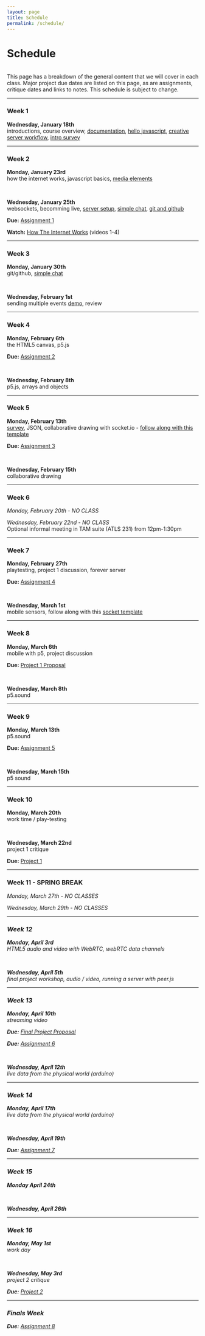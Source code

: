 ```yaml
---
layout: page
title: Schedule
permalink: /schedule/
---
```



# Schedule

<br>
This page has a breakdown of the general content that we will cover in each class. Major project due dates are listed on this page, as are assignments, critique dates and links to notes. This schedule is subject to change.


<hr>


### Week 1
<span class="ass">**Wednesday, January 18th**</span> <br> introductions, course overview, <span class="link">[documentation](/rtw-s17/blogs)</span>, <span class="link">[hello javascript](/rtw-s17/js101)</span>, <span class="link">[creative server workflow](/rtw-s17/creative)</span>, <span class="link">[intro survey](https://docs.google.com/a/colorado.edu/forms/d/e/1FAIpQLSdZzXygwWHYUm1ahCp5pHHhdaoTC1gxYZDl8iEwFFO3R7UYWA/viewform)</span>

<hr>

### Week 2
<span class="ass">**Monday, January 23rd**</span> <br> how the internet works, javascript basics, <span class="link">[media elements](/rtw-s17/media)</span>

<br>

<span class="ass">**Wednesday, January 25th**</span> <br> websockets, becomming live, <span class="link">[server setup](/rtw-s17/setup)</span>, <span class="link">[simple chat](/rtw-s17/simple-chat)</span>, <span class="link">[git and github](/rtw-s17/github)</span>

<span class="due"><i class="fa fa-star-o" aria-hidden="true"></i>**Due:**</span> <span class="link">[Assignment 1](/rtw-s17/assignment-1)</span>

<span class="due"><i class="fa fa-hand-o-right" aria-hidden="true"></i>**Watch:**</span> <span class="link">[How The Internet Works](https://www.khanacademy.org/computing/computer-science/internet-intro#internet-works-intro)</span> (videos 1-4)

<hr>

### Week 3
<span class="ass">**Monday, January 30th**</span> <br> git/github, <span class="link">[simple chat](/rtw-s17/simple-chat)</span>

<br>

<span class="ass">**Wednesday, February 1st**</span> <br> sending multiple events <span class="link">[demo](../img/many-messages-template.zip)</span>, review

<hr>

### Week 4
<span class="ass">**Monday, February 6th**</span> <br> the HTML5 canvas, p5.js

<span class="due"><i class="fa fa-star-o" aria-hidden="true"></i>**Due:**</span> <span class="ass">[Assignment 2](/rtw-s17/assignment-2)</span>

<br>

<span class="ass">**Wednesday, February 8th**</span> <br> p5.js, arrays and objects

<hr>

### Week 5
<span class="ass">**Monday, February 13th**</span> <br> <span class="link">[survey](https://docs.google.com/forms/d/e/1FAIpQLSd30aiktRl9lDR0MM6JkulD4Nf8tFbw5sPX8bJMr0fMJaXx0Q/viewform)</span>, JSON, collaborative drawing with socket.io - <span class="link">[follow along with this template](../img/socket-drawing-template.zip)</span>

<span class="due"><i class="fa fa-star-o" aria-hidden="true"></i>**Due:**</span> <span class="ass">[Assignment 3](/rtw-s17/assignment-3)</span>

<br>

<span class="ass">**Wednesday, February 15th**</span> <br> collaborative drawing

<hr>

### Week 6
<i>Monday, February 20th - NO CLASS</i>

<i>Wednesday, February 22nd - NO CLASS</i><br>
Optional informal meeting in TAM suite (ATLS 231) from 12pm-1:30pm

<hr>

### Week 7
<span class="ass">**Monday, February 27th**</span><br> playtesting, project 1 discussion, forever server

<span class="due"><i class="fa fa-star-o" aria-hidden="true"></i>**Due:**</span> <span class="ass">[Assignment 4](/rtw-s17/assignment-4)</span>

<br>

<span class="ass">**Wednesday, March 1st**</span> <br> mobile sensors, follow along with this <span class="link">[socket template](../img/socket-template.zip)</span>

<hr>

### Week 8
<span class="ass">**Monday, March 6th**</span> <br> mobile with p5, project discussion

<span class="due"><i class="fa fa-star-o" aria-hidden="true"></i>**Due:**</span> <span class="ass">[Project 1 Proposal](/rtw-s17/project-1)</span>

<br>

<span class="ass">**Wednesday, March 8th**</span> <br> p5.sound

<!-- , generating data with p5, saving content to the server -->


<hr>

### Week 9
<span class="ass">**Monday, March 13th**</span> <br> p5.sound<!-- chrome extensions -->

<span class="due"><i class="fa fa-star-o" aria-hidden="true"></i>**Due:**</span> <span class="ass">[Assignment 5](/rtw-s17/assignment-5)</span>

<br>

<span class="ass">**Wednesday, March 15th**</span> <br> p5 sound<!-- chrome extensions -->



<hr>

### Week 10
<span class="ass">**Monday, March 20th**</span> <br> work time / play-testing

<br>

<span class="ass">**Wednesday, March 22nd**</span> <br> project 1 critique

<span class="due"><i class="fa fa-star" aria-hidden="true"></i>**Due:**</span> <span class="ass">[Project 1](/rtw-s17/project-1)</span>
<hr>

### Week 11 - SPRING BREAK
<i>Monday, March 27th - NO CLASSES</i>

<i>Wednesday, March 29th  - NO CLASSES<i>

<hr>

### Week 12
<span class="ass">**Monday, April 3rd**</span> <br> HTML5 audio and video with WebRTC, webRTC data channels

<br>

<span class="ass">**Wednesday, April 5th**</span> <br>final project workshop, audio / video, running a server with peer.js

<hr>

### Week 13
<span class="ass">**Monday, April 10th**</span> <br> streaming video

<span class="due"><i class="fa fa-star-o" aria-hidden="true"></i>**Due:**</span> <span class="ass">[Final Project Proposal]()</span>

<span class="due"><i class="fa fa-star-o" aria-hidden="true"></i>**Due:**</span> <span class="ass">[Assignment 6]()</span>

<!-- <span class="due"><i class="fa fa-star-o" aria-hidden="true"></i>**Due:**</span> <span class="ass">[Assignment 8]()</span> (Book Report) -->

<br>

<span class="ass">**Wednesday, April 12th**</span> <br> live data from the physical world (arduino)

<hr>

### Week 14
<span class="ass">**Monday, April 17th**</span> <br> live data from the physical world (arduino)

<br>

<span class="ass">**Wednesday, April 19th**</span> <br>

<span class="due"><i class="fa fa-star-o" aria-hidden="true"></i>**Due:**</span> <span class="ass">[Assignment 7]()</span>

<hr>

### Week 15
<span class="ass">**Monday April 24th**</span> <br>

<br>

<span class="ass">**Wednesday, April 26th**</span> <br>

<hr>

### Week 16
<span class="ass">**Monday, May 1st**</span> <br> work day

<br>

<span class="ass">**Wednesday, May 3rd**</span> <br> project 2 critique

<span class="due"><i class="fa fa-star" aria-hidden="true"></i>**Due:**</span> <span class="ass">[Project 2]()</span>

<hr>


### Finals Week

<span class="due"><i class="fa fa-star-o" aria-hidden="true"></i>**Due:**</span> <span class="ass">[Assignment 8]()</span>